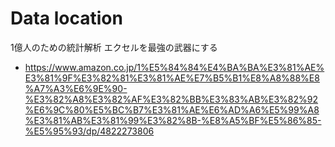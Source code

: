 # Data location

1億人のための統計解析 エクセルを最強の武器にする 

* https://www.amazon.co.jp/1%E5%84%84%E4%BA%BA%E3%81%AE%E3%81%9F%E3%82%81%E3%81%AE%E7%B5%B1%E8%A8%88%E8%A7%A3%E6%9E%90-%E3%82%A8%E3%82%AF%E3%82%BB%E3%83%AB%E3%82%92%E6%9C%80%E5%BC%B7%E3%81%AE%E6%AD%A6%E5%99%A8%E3%81%AB%E3%81%99%E3%82%8B-%E8%A5%BF%E5%86%85-%E5%95%93/dp/4822273806